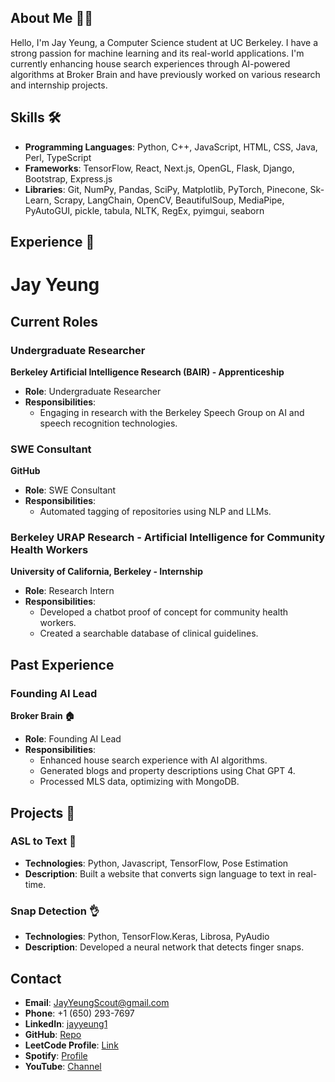 ## About Me 🙋‍♂️
Hello, I'm Jay Yeung, a Computer Science student at UC Berkeley. I have a strong passion for machine learning and its real-world applications. I'm currently enhancing house search experiences through AI-powered algorithms at Broker Brain and have previously worked on various research and internship projects.

## Skills 🛠️
- **Programming Languages**: Python, C++, JavaScript, HTML, CSS, Java, Perl, TypeScript
- **Frameworks**: TensorFlow, React, Next.js, OpenGL, Flask, Django, Bootstrap, Express.js
- **Libraries**: Git, NumPy, Pandas, SciPy, Matplotlib, PyTorch, Pinecone, Sk-Learn, Scrapy, LangChain, OpenCV, BeautifulSoup, MediaPipe, PyAutoGUI, pickle, tabula, NLTK, RegEx, pyimgui, seaborn

## Experience 🌟

# Jay Yeung

## Current Roles

### Undergraduate Researcher
**Berkeley Artificial Intelligence Research (BAIR) - Apprenticeship**  
- **Role**: Undergraduate Researcher
- **Responsibilities**:
  - Engaging in research with the Berkeley Speech Group on AI and speech recognition technologies.

### SWE Consultant
**GitHub**  
- **Role**: SWE Consultant
- **Responsibilities**:
  - Automated tagging of repositories using NLP and LLMs.

### Berkeley URAP Research - Artificial Intelligence for Community Health Workers
**University of California, Berkeley - Internship**  
- **Role**: Research Intern
- **Responsibilities**:
  - Developed a chatbot proof of concept for community health workers.
  - Created a searchable database of clinical guidelines.

## Past Experience

### Founding AI Lead
**Broker Brain 🏠**  
- **Role**: Founding AI Lead
- **Responsibilities**:
  - Enhanced house search experience with AI algorithms.
  - Generated blogs and property descriptions using Chat GPT 4.
  - Processed MLS data, optimizing with MongoDB.
 
## Projects 🚀

### ASL to Text 🤟 
- **Technologies**: Python, Javascript, TensorFlow, Pose Estimation
- **Description**: Built a website that converts sign language to text in real-time.

### Snap Detection 👌
- **Technologies**: Python, TensorFlow.Keras, Librosa, PyAudio
- **Description**: Developed a neural network that detects finger snaps.

## Contact
- **Email**: JayYeungScout@gmail.com
- **Phone**: +1 (650) 293-7697
- **LinkedIn**: [jayyeung1](https://www.linkedin.com/in/jayyeung)
- **GitHub**: [Repo](https://github.com/jayyeung)
- **LeetCode Profile**: [Link](https://leetcode.com/jayyeung/)
- **Spotify**: [Profile](https://open.spotify.com/user/jayyeung)
- **YouTube**: [Channel](https://www.youtube.com/user/jayyeung)

